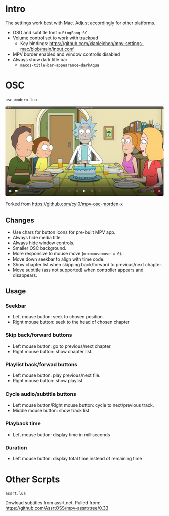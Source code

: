 # Intro

The settings work best with Mac. Adjust accordingly for other platforms.

* OSD and subtitle font = `PingFang SC`
* Volume control set to work with trackpad
  * Key bindings: https://github.com/xiaoleichen/mpv-settings-mac/blob/main/input.conf
* MPV border enabled and window controlls disabled
* Always show dark title bar
  * `macos-title-bar-appearance=darkAqua`

# OSC 

`osc_modern.lua` 

![img](https://raw.githubusercontent.com/xiaoleichen/mpv-settings-mac/main/preview.png)

Forked from https://github.com/cyl0/mpv-osc-morden-x

## Changes

* Use chars for button icons for pre-built MPV app.
* Always hide media title.
* Always hide window controls.
* Smaller OSC background.
* More responsive to mouse move (`minmousemove = 0`).
* Move down seekbar to align with time code.
* Show chapter list when skipping back/forward to previous/next chapter.
* Move subtitle (ass not supported) when controller appears and disappears.

## Usage

### Seekbar
* Left mouse button: seek to chosen position.
* Right mouse button: seek to the head of chosen chapter
### Skip back/forward buttons
* Left mouse button: go to previous/next chapter.
* Right mouse button: show chapter list.
### Playlist back/forwad buttons
* Left mouse button: play previous/next file.
* Right mouse button: show playlist.
### Cycle audio/subtitle buttons
* Left mouse button/Right mouse button: cycle to next/previous track.
* Middle mouse button: show track list.
### Playback time
* Left mouse button: display time in milliseconds
### Duration
* Left mouse button: display total time instead of remaining time

# Other Scrpts

`assrt.lua`

Dowload subtitles from assrt.net. Pulled from: https://github.com/AssrtOSS/mpv-assrt/tree/0.33
